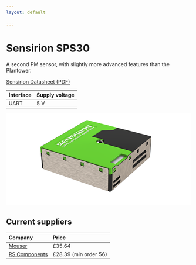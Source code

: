 ```yaml
---
layout: default

---
```

# Sensirion SPS30

A second PM sensor, with slightly more advanced features than the Plantower.

[Sensirion Datasheet (PDF)](/assets/documents/sensirion_pm_sensors_sps30_datasheet.pdf)

| Interface | Supply voltage |
| :--- | :--- |
| UART | 5 V |

![](/assets/hardware/pmsensors/sensirion_environmental_sensing_pm_preview.png)

## Current suppliers

| Company | Price |
| :--- | :--- |
| [Mouser](https://www.mouser.co.uk/ProductDetail/Sensirion/SPS30?qs=lc2O%252bfHJPVbEPY0RBeZmPA==) | £35.64 |
| [RS Components](https://uk.rs-online.com/web/p/products/1862298/) | £28.39 \(min order 56\) |

